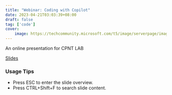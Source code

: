```yaml
---
title: "Webinar: Coding with Copilot"
date: 2023-04-21T03:03:39+08:00
draft: false
tag: ['code']
cover:
    image: https://techcommunity.microsoft.com/t5/image/serverpage/image-id/439603i2263F871BE5D381D
---
```


An online presentation for CPNT LAB

[Slides](https://leizungjyun.github.io/spring2023/lectures/2023-04-21-copilot.html)

### Usage Tips
- Press ESC to enter the slide overview.
- Press CTRL+Shift+F to search slide content.